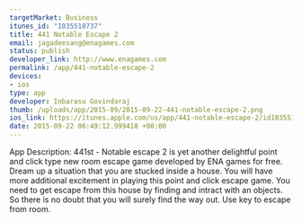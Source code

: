 ```yaml
--- 
targetMarket: Business
itunes_id: "1035518737"
title: 441 Notable Escape 2
email: jagadeesang@enagames.com
status: publish
developer_link: http://www.enagames.com
permalink: /app/441-notable-escape-2
devices: 
- ios
type: app
developer: Inbarasu Govindaraj
thumb: /uploads/app/2015-09/2015-09-22-441-notable-escape-2.png
ios_link: https://itunes.apple.com/us/app/441-notable-escape-2/id1035518737?mt=8
date: 2015-09-22 06:49:12.999418 +00:00
---
```


App Description:
    441st - Notable escape 2 is yet another delightful point and click type new room escape game developed by ENA games for free. Dream up a situation that you are stucked inside a house. You will have more additional excitement in playing this point and click escape game. You need to get escape from this house by finding and  intract with an objects. So there is no doubt that you will surely find the way out. Use key to escape from room.
